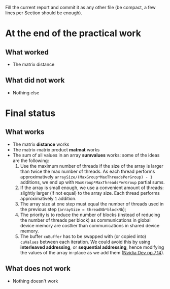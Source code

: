 
Fill the current report and commit it as any other file (be compact, a few lines per Section should be enough).

# At the end of the practical work

## What worked
- The matrix distance

## What did not work
- Nothing else


# Final status

## What works
- The matrix __distance__ works
- The matrix-matrix product __matmat__ works
- The sum of all values in an array __sumvalues__ works: some of the ideas are the following:
    1. Use the maximum number of threads if the size of the array is larger than twice the max number of threads. As each thread performs approximatively `arraySize/(MaxGroup*MaxThreadsPerGroup) - 1` additions, we end up with `MaxGroup*MaxThreadsPerGroup` partial sums.
    2. If the array is small enough, we use a convenient amount of threads: slightly larger (if not equal) to the array size. Each thread performs approximatively `1` addition.
    3. The array size at one step must equal the number of threads used in the previous step (`arraySize = threadNb*blockNb`);
    4. The priority is to reduce the number of blocks (instead of reducing the number of threads per block) as communications in global device memory are costlier than communications in shared device memory.
    5. The buffer `cuBuffer` has to be swapped with (or copied into) `cuValues` between each iteration. We could avoid this by using __interleaved addressing__, or __sequential addressing__, hence modifying the values of the array in-place as we add them ([Nvidia Dev pp.7,14](http://developer.download.nvidia.com/compute/cuda/1.1-Beta/x86_website/projects/reduction/doc/reduction.pdf)). 

## What does not work
- Nothing doesn't work

